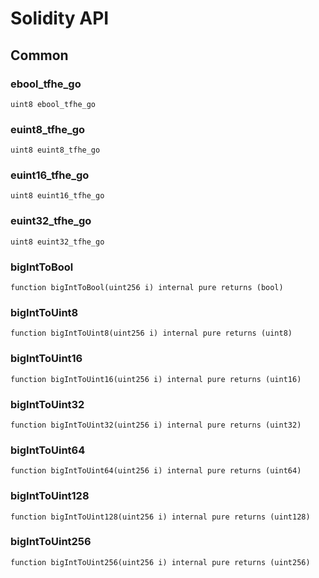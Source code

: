 # Solidity API

## Common

### ebool_tfhe_go

```solidity
uint8 ebool_tfhe_go
```

### euint8_tfhe_go

```solidity
uint8 euint8_tfhe_go
```

### euint16_tfhe_go

```solidity
uint8 euint16_tfhe_go
```

### euint32_tfhe_go

```solidity
uint8 euint32_tfhe_go
```

### bigIntToBool

```solidity
function bigIntToBool(uint256 i) internal pure returns (bool)
```

### bigIntToUint8

```solidity
function bigIntToUint8(uint256 i) internal pure returns (uint8)
```

### bigIntToUint16

```solidity
function bigIntToUint16(uint256 i) internal pure returns (uint16)
```

### bigIntToUint32

```solidity
function bigIntToUint32(uint256 i) internal pure returns (uint32)
```

### bigIntToUint64

```solidity
function bigIntToUint64(uint256 i) internal pure returns (uint64)
```

### bigIntToUint128

```solidity
function bigIntToUint128(uint256 i) internal pure returns (uint128)
```

### bigIntToUint256

```solidity
function bigIntToUint256(uint256 i) internal pure returns (uint256)
```

